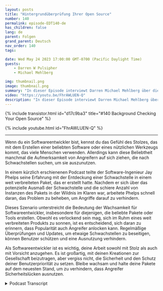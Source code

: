 ```yaml
---
layout: posts
title: "Hintergrundüberprüfung Ihrer Open Source"
number: 140
permalink: episode-EDT140-de
has_children: false
lang: de
parent: Folgen
grand_parent: Deutsch
nav_order: 140
tags:

date: Wed May 24 2023 17:00:00 GMT-0700 (Pacific Daylight Time)
guests:
    - Darren W Pulsipher
    - Michael Mehlberg

img: thumbnail.png
image: thumbnail.png
summary: "In dieser Episode interviewt Darren Michael Mehlberg über die Steigerung des Vertrauens in Open Source durch Hintergrundüberprüfungen der Open-Source-Communitys."
video: "https://youtu.be/FhrAWLUEN-Q"
description: "In dieser Episode interviewt Darren Michael Mehlberg über die Steigerung des Vertrauens in Open Source durch Hintergrundüberprüfungen der Open-Source-Communitys."
---
```


<div>
{% include transistor.html id="d17c9ba3" title="#140 Background Checking Your Open Source" %}

{% include youtube.html id="FhrAWLUEN-Q" %}
</div>

---

Wenn du ein Softwareentwickler bist, kennst du das Gefühl des Stolzes, das mit dem Erstellen einer beliebten Software oder eines nützlichen Werkzeugs kommt, das viele Menschen verwenden. Allerdings kann diese Beliebtheit manchmal die Aufmerksamkeit von Angreifern auf sich ziehen, die nach Schwachstellen suchen, um sie auszunutzen.

In einem kürzlich erschienenen Podcast teilte der Software-Ingenieur Jay Phelps seine Erfahrung mit der Entdeckung einer Schwachstelle in einem weit verbreiteten Paket, das er erstellt hatte. Nachdem er sich über das potenzielle Ausmaß der Schwachstelle und die schiere Anzahl von Instanzen des Pakets in der Wildnis im Klaren war, arbeitete Phelps schnell daran, das Problem zu beheben, um Angriffe darauf zu verhindern.

Dieses Szenario unterstreicht die Bedeutung der Wachsamkeit für Softwareentwickler, insbesondere für diejenigen, die beliebte Pakete oder Tools erstellen. Obwohl es verlockend sein mag, sich im Ruhm eines weit verbreiteten Produkts zu sonnen, ist es entscheidend, sich daran zu erinnern, dass Popularität auch Angreifer anlocken kann. Regelmäßige Überprüfungen und Updates, um etwaige Schwachstellen zu beseitigen, können Benutzer schützen und eine Ausnutzung verhindern.

Als Softwareentwickler ist es wichtig, deine Arbeit sowohl mit Stolz als auch mit Vorsicht anzugehen. Es ist großartig, mit deinen Kreationen zur Gesellschaft beizutragen, aber vergiss nicht, die Sicherheit und den Schutz deiner Benutzerpriorität zu setzen. Bleibe wachsam und halte deine Pakete auf dem neuesten Stand, um zu verhindern, dass Angreifer Sicherheitslücken ausnutzen.



<details>
<summary> Podcast Transcript </summary>

<p></p>

</details>
